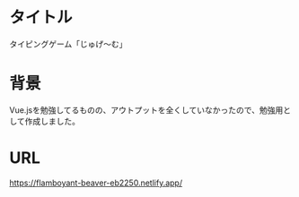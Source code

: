 # タイトル
タイピングゲーム「じゅげ〜む」


# 背景
Vue.jsを勉強してるものの、アウトプットを全くしていなかったので、勉強用として作成しました。

# URL
https://flamboyant-beaver-eb2250.netlify.app/
